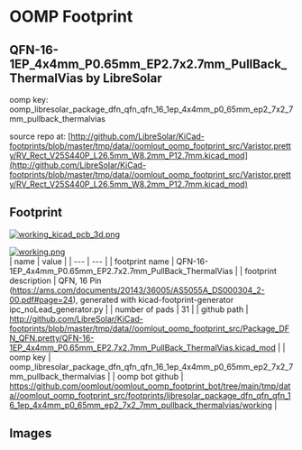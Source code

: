 # OOMP Footprint  
## QFN-16-1EP_4x4mm_P0.65mm_EP2.7x2.7mm_PullBack_ThermalVias  by LibreSolar  
  
oomp key: oomp_libresolar_package_dfn_qfn_qfn_16_1ep_4x4mm_p0_65mm_ep2_7x2_7mm_pullback_thermalvias  
  
source repo at: [http://github.com/LibreSolar/KiCad-footprints/blob/master/tmp/data//oomlout_oomp_footprint_src/Varistor.pretty/RV_Rect_V25S440P_L26.5mm_W8.2mm_P12.7mm.kicad_mod](http://github.com/LibreSolar/KiCad-footprints/blob/master/tmp/data//oomlout_oomp_footprint_src/Varistor.pretty/RV_Rect_V25S440P_L26.5mm_W8.2mm_P12.7mm.kicad_mod)  
## Footprint  
  
[![working_kicad_pcb_3d.png](working_kicad_pcb_3d_600.png)](working_kicad_pcb_3d.png)  
  
[![working.png](working_600.png)](working.png)  
| name | value | 
| --- | --- | 
| footprint name | QFN-16-1EP_4x4mm_P0.65mm_EP2.7x2.7mm_PullBack_ThermalVias | 
| footprint description | QFN, 16 Pin (https://ams.com/documents/20143/36005/AS5055A_DS000304_2-00.pdf#page=24), generated with kicad-footprint-generator ipc_noLead_generator.py | 
| number of pads | 31 | 
| github path | http://github.com/LibreSolar/KiCad-footprints/blob/master/tmp/data//oomlout_oomp_footprint_src/Package_DFN_QFN.pretty/QFN-16-1EP_4x4mm_P0.65mm_EP2.7x2.7mm_PullBack_ThermalVias.kicad_mod | 
| oomp key | oomp_libresolar_package_dfn_qfn_qfn_16_1ep_4x4mm_p0_65mm_ep2_7x2_7mm_pullback_thermalvias | 
| oomp bot github | https://github.com/oomlout/oomlout_oomp_footprint_bot/tree/main/tmp/data//oomlout_oomp_footprint_src/footprints/libresolar_package_dfn_qfn_qfn_16_1ep_4x4mm_p0_65mm_ep2_7x2_7mm_pullback_thermalvias/working | 
## Images  
